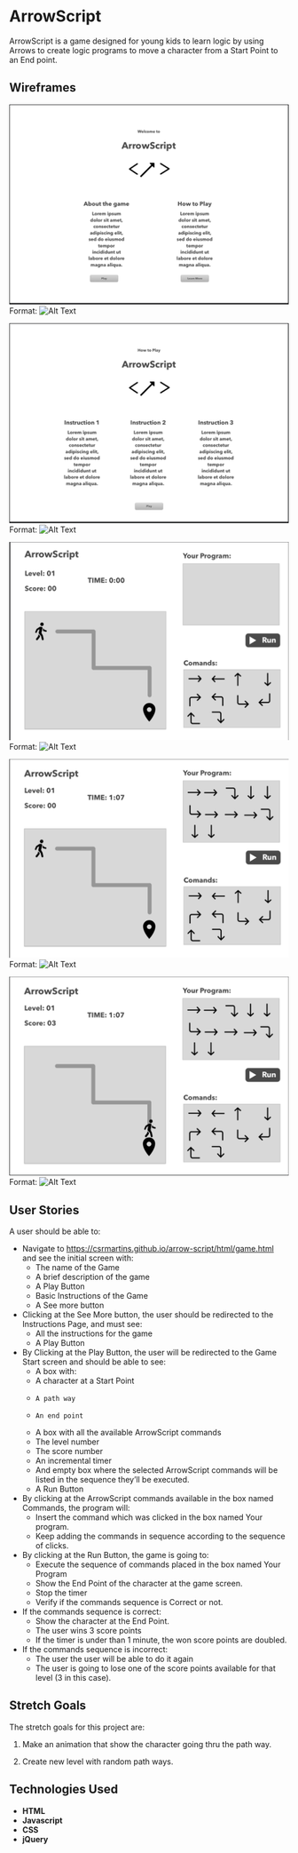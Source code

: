 # ArrowScript

ArrowScript is a game designed for young kids to learn logic by using Arrows to create logic programs to move a character from a Start Point to an End point.

## Wireframes
![Welcome Screen](/wireframes/welcome-screen.png)
Format: ![Alt Text](url)

![How to Play](/wireframes/how-to-play-screen.png)
Format: ![Alt Text](url)

![Game Start](/wireframes/game-start-screen.png)
Format: ![Alt Text](url)

![User Input](/wireframes/user-input.png)
Format: ![Alt Text](url)

![Program Executed](/wireframes/program-Executed.png)
Format: ![Alt Text](url)


## User Stories

A user should be able to:

* Navigate to https://csrmartins.github.io/arrow-script/html/game.html and see the initial screen with:
  *   The name of the Game
  *   A brief description of the game
  *   A Play Button
  *   Basic Instructions of the Game
  *   A See more button
* Clicking at the See More button, the user should be redirected to the Instructions Page, and must see:
  *   All the instructions for the game
  *   A Play Button
* By Clicking at the Play Button, the user will be redirected to the Game Start screen and should be able to see:
  *   A box with:
  *   A character at a Start Point
    *     A path way
    *     An end point
    *   A box with all the available ArrowScript commands
    *   The level number
    *   The score number
    *   An incremental timer
    *   And empty box where the selected ArrowScript commands will be listed in the sequence they’ll be executed.
    *   A Run Button
* By clicking at the ArrowScript commands available in the box named Commands, the program will:
    *   Insert the command which was clicked in the box named Your program.
    *   Keep adding the commands in sequence according to the sequence of clicks.
* By clicking at the Run Button, the game is going to:
    *   Execute the sequence of commands placed in the box named Your Program
    *   Show the End Point of the character at the game screen.
    *   Stop the timer
    *   Verify if the commands sequence is Correct or not.
* If the commands sequence is correct:
    *   Show the character at the End Point.
    *   The user wins 3 score points
    *   If the timer is under than 1 minute, the won score points are doubled.
* If the commands sequence is incorrect:
    *   The user the user will be able to do it again
    *   The user is going to lose one of the score points available for that level (3 in this case).


## Stretch Goals

The stretch goals for this project are:

1. Make an animation that show the character going thru the path way.

2. Create new level with random path ways.


## Technologies Used

* **HTML**
* **Javascript**
* **CSS**
* **jQuery**
